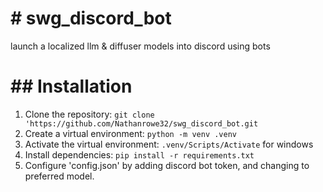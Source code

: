 <h1> # swg_discord_bot </h1>

launch a localized llm & diffuser models into discord using bots

<h1> ## Installation </h1>

1. Clone the repository: `git clone 'https://github.com/Nathanrowe32/swg_discord_bot.git`
2. Create a virtual environment: `python -m venv .venv`
3. Activate the virtual environment: `.venv/Scripts/Activate` for windows
4. Install dependencies: `pip install -r requirements.txt`
5. Configure 'config.json' by adding discord bot token, and changing to preferred model.
